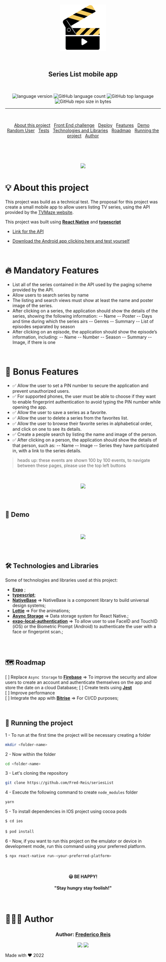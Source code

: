 <div align="center" style="margin-bottom:10px; margin:auto" >
  <img style="margin-bottom:10px; width:150px; height:150px alt="challenge-logo"
    src="src/assets/logo.png"
  />
</div>

<h2 align="center" style="margin:50px">
   Series List mobile app
</h2>

<div align="center">

  <img alt="language version" src="https://img.shields.io/badge/React-native-v_0.69.5-61dafb?logo=react">

  <img alt="GitHub language count" src="https://img.shields.io/github/languages/count/Fred-Reis/seriesList">

  <img alt="GitHub top language" src="https://img.shields.io/github/languages/top/Fred-Reis/seriesList">

  <img alt="GitHub repo size in bytes" src="https://img.shields.io/github/repo-size/Fred-Reis/seriesList">

</div>

<hr/>

<br/>

<div align="center">

  <a href="#-about-this-project">About this project</a>&nbsp;&nbsp;
  <a href="#-frontt-end-challenge">Front End challenge</a>&nbsp;&nbsp;
  <a href="#-deploy">Deploy</a>&nbsp;&nbsp;
  <a href="#-features">Features</a>&nbsp;&nbsp;
  <a href="#-demo">Demo</a>&nbsp;&nbsp;
  <a href="#-random-user">Random User</a>&nbsp;&nbsp;
  <a href="#-tests">Tests</a>&nbsp;&nbsp;
  <a href="#-technologies-and-libraries">Technologies and Libraries</a>&nbsp;&nbsp;
  <a href="#-roadmap">Roadmap</a>&nbsp;&nbsp;
  <a href="#-running-the-project">Running the project</a>&nbsp;&nbsp;
  <a href="#-author">Author</a>

</div>

<br/>

<h1 align="center">
  <img src="src/assets/screenshot.png"/>
</h1>

# 💡 About this project

This project was build as a technical test.
The proposal for this project was create a small mobile app to allow users listing TV series, using the API provided by the [TVMaze website](https://www.tvmaze.com). 

This project was built using [**React Native**](https://reactnative.dev/) and [**typescript**](https://www.typescriptlang.org/)

- [Link for the API](https://www.tvmaze.com/api)

- [Download the Android app clicking here and test yourself](https://github.com/Fred-Reis/seriesList/raw/main/android/app/build/outputs/apk/release/app-release.apk)

<br/>

# 🔥 Mandatory Features

- List all of the series contained in the API used by the paging scheme provided by the API.
- Allow users to search series by name
- The listing and search views must show at least the name and poster image of the
series.
- After clicking on a series, the application should show the details of the series, showing
the following information:
-- Name
-- Poster
-- Days and time during which the series airs
-- Genres
-- Summary
-- List of episodes separated by season
- After clicking on an episode, the application should show the episode’s information, including:
-- Name
-- Number
-- Season
-- Summary
-- Image, if there is one

<br/>

# 🎄 Bonus Features

- ✅ Allow the user to set a PIN number to secure the application and prevent unauthorized users.
- ✅ For supported phones, the user must be able to choose if they want to enable fingerprint authentication to avoid typing the PIN number while opening the app.
- ✅ Allow the user to save a series as a favorite.
- ✅ Allow the user to delete a series from the favorites list.
- ✅ Allow the user to browse their favorite series in alphabetical order, and click on one to
see its details.
- ✅ Create a people search by listing the name and image of the person.
- ✅ After clicking on a person, the application should show the details of that person, such
as:
-- Name
-- Image
-- Series they have participated in, with a link to the series details.

> heads up: these events are shown 100 by 100 events, to navigate between these pages, please use the top left buttons

<h1 align="center">
  <img src="src/assets/buttons.png"/>
</h1>

<br/>

## 👀 Demo

<h1 align="center">
  <img src="src/assets/dashboard.gif"/>
</h1>

<br/>

## 🛠 Technologies and Libraries

Some of technologies and libraries used at this project:

- [**Expo**](https://expo.dev/) ;
- [**typescript**](https://www.typescriptlang.org/);
- [**NativeBase**](https://nativebase.io/) => NativeBase is a component library to build universal design systems;
- [**Lottie**](https://github.com/lottie-react-native/lottie-react-native) => For the animations;
- [**Async Storage**](https://react-native-async-storage.github.io/async-storage/) => Data storage system for React Native.;
- [**expo-local-authentication**](https://docs.expo.dev/versions/latest/sdk/local-authentication) => To allow user to use FaceID and TouchID (iOS) or the Biometric Prompt (Android) to authenticate the user with a face or fingerprint scan.;

<br/>

<br/>

## 🗺 Roadmap

[ ] Replace `Async Storage` to [**Firebase**](https://firebase.google.com/products/firestore?gclsrc=ds&gclsrc=ds) => To improve the security and allow users to create an account and authenticate themselves on the app and store the date on a cloud Database;
[ ] Create tests using [**Jest**](https://jestjs.io/)  
[ ] Improve performance  
[ ] Integrate the app with [**Bitrise**](https://www.bitrise.io/) => For CI/CD purposes;  

<br/>

## 🏁 Running the project

1 - To run at the first time the project will be necessary creating a folder

```bash
mkdir <folder-name>
```

2 - Now within the folder

```bash
cd <folder-name>
```

3 - Let's cloning the repository

```bash
git clone https://github.com/Fred-Reis/seriesList
```

4 - Execute the following command to create `node_modules` folder

```bash
yarn
```

5 - To install dependencies in IOS project using cocoa pods

```bash
$ cd ios

$ pod install
```

6 - Now, if you want to run this project on the emulator or device in development mode, run this command using your preferred platform.

```bash
$ npx react-native run-<your-preferred-platform>
```

<br/>


<h4 align="center">
😃  <strong>BE HAPPY!</strong>
</h4>

<h4 align="center">
  "Stay hungry stay foolish!"
</h4>

<br/>

# 👨🏻‍🏫 Author

<h3 align="center">
Author: <a alt="Fred-Reis" href="https://github.com/Fred-Reis">Frederico Reis</a>
</h3>

<p align="center">

  <a alt="Frederico Reis" href="https://www.linkedin.com/in/frederico-reis-dev/">
    <img src="https://img.shields.io/badge/LinkedIn-Frederico_Reis-0077B5?logo=linkedin"/></a>
  <a alt="Frederico Reis" href="https://github.com/Fred-Reis ">
  <img src="https://img.shields.io/badge/Fred_Reis-GitHub-000?logo=github"/></a>

</p>

Made with ♥️ 2022
